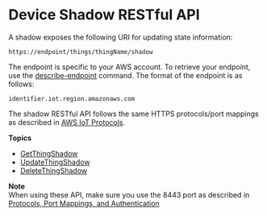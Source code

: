 # Device Shadow RESTful API<a name="device-shadow-rest-api"></a>

A shadow exposes the following URI for updating state information:

```
https://endpoint/things/thingName/shadow
```

The endpoint is specific to your AWS account\. To retrieve your endpoint, use the [describe\-endpoint](https://docs.aws.amazon.com/cli/latest/reference/iot/describe-endpoint.html) command\. The format of the endpoint is as follows:

```
identifier.iot.region.amazonaws.com
```

The shadow RESTful API follows the same HTTPS protocols/port mappings as described in [AWS IoT Protocols](https://docs.aws.amazon.com/iot/latest/developerguide/protocols.html)\.

**Topics**
+ [GetThingShadow](API_GetThingShadow.md)
+ [UpdateThingShadow](API_UpdateThingShadow.md)
+ [DeleteThingShadow](API_DeleteThingShadow.md)

**Note**  
When using these API, make sure you use the 8443 port as described in [Protocols, Port Mappings, and Authentication](protocols.md#protocol-port-mapping)